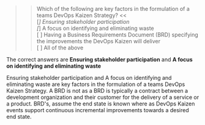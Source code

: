 >> Which of the following are key factors in the formulation of a teams DevOps Kaizen Strategy? <<  
[*] Ensuring stakeholder participation  
[*] A focus on identifying and eliminating waste  
[ ] Having a Business Requirements Document (BRD) specifying the improvements the DevOps Kaizen will deliver  
[ ] All of the above  

The correct answers are **Ensuring stakeholder participation** and **A focus on identifying and eliminating waste**  

Ensuring stakeholder participation and A focus on identifying and eliminating waste are key factors in the formulation of a teams DevOps Kaizen Strategy. A BRD is not as a BRD is typically a contract between a development organization and their customer for the delivery of a service or a product. BRD's, assume the end state is known where as DevOps Kaizen events support continuous incremental improvements towards a desired end state.  
